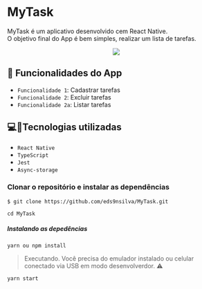 # MyTask
MyTask é um aplicativo desenvolvido cem React Native. <br>
O objetivo final do App é bem simples, realizar um lista de tarefas.

<p align="center">
<img src="https://img.shields.io/badge/STATUS-CONCLUÍDO-green?style=for-the-badge"/>
</p>

## :hammer: Funcionalidades do App

- `Funcionalidade 1`: Cadastrar tarefas
- `Funcionalidade 2`: Excluir tarefas
- `Funcionalidade 2a`: Listar tarefas


## 💻:iphone:Tecnologias utilizadas 

- `React Native`
- `TypeScript`
- `Jest`
- `Async-storage`


### Clonar o repositório e instalar as dependências
```
$ git clone https://github.com/eds9nsilva/MyTask.git
```
```
cd MyTask
```
##### Instalando as depedências
```
yarn ou npm install
```

> Executando. Você precisa do emulador instalado ou celular conectado via USB em modo desenvolverdor. :warning:
```
yarn start
```
